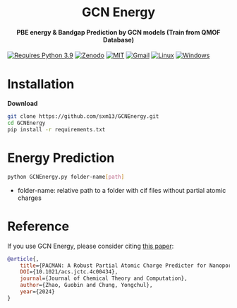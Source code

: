 <h1 align="center">GCN Energy</h1>

<h4 align="center">
PBE energy & Bandgap Prediction by GCN models (Train from QMOF Database)                                                                 
</h4>              


[![Requires Python 3.9](https://img.shields.io/badge/Python-3.9-blue.svg?logo=python&logoColor=white)](https://python.org/downloads) [![Zenodo](https://img.shields.io/badge/DOI-10.5281%2Fzenodo.10822403-blue)](https://doi.org/10.5281/zenodo.10822403)  [![MIT](https://img.shields.io/badge/License-MIT-blue.svg)](https://github.com/sxm13/PACMAN/LICENSE.txt) [![Gmail](https://img.shields.io/badge/Gmail-D14836?style=for-the-badge&logo=gmail&logoColor=white)](mailto:sxmzhaogb@gmail.com) [![Linux](https://img.shields.io/badge/Linux-FCC624?style=for-the-badge&logo=linux&logoColor=black)]() [![Windows](https://img.shields.io/badge/Windows-0078D6?style=for-the-badge&logo=windows&logoColor=white)]()          
                     

# Installation                                                                                                            

**Download**                          

```sh
git clone https://github.com/sxm13/GCNEnergy.git
cd GCNEnergy
pip install -r requirements.txt
```                            
         
# Energy Prediction               
           
```sh
python GCNEnergy.py folder-name[path]
```                          
* folder-name: relative path to a folder with cif files without partial atomic charges                            
          

# Reference
If you use GCN Energy, please consider citing [this paper](https://pubs.acs.org/doi/10.1021/acs.jctc.4c00434):                                           
```bib
@article{,
    title={PACMAN: A Robust Partial Atomic Charge Predicter for Nanoporous Materials based on Crystal Graph Convolution Network},
    DOI={10.1021/acs.jctc.4c00434},
    journal={Journal of Chemical Theory and Computation},
    author={Zhao, Guobin and Chung, Yongchul},
    year={2024}
}
```

